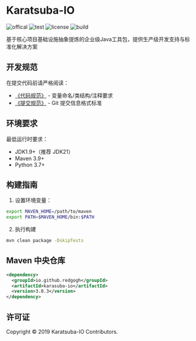 # Karatsuba-IO

![offical](Documents/svg/offical.svg)
![test](Documents/svg/test.svg)
![license](Documents/svg/license.svg)
![build](Documents/svg/build.svg)

基于核心项目基础设施抽象提炼的企业级Java工具包，提供生产级开发支持与标准化解决方案

## 开发规范

在提交代码前请严格阅读：

- [《代码规范》](Documents/codestyle.adoc) - 变量命名/类结构/注释要求
- [《提交规范》](Documents/commit-style.adoc) - Git 提交信息格式标准

## 环境要求

最低运行时要求：

- JDK1.9+（推荐 JDK21）
- Maven 3.9+
- Python 3.7+

## 构建指南

1. 设置环境变量：

```bash
export MAVEN_HOME=/path/to/maven
export PATH=$MAVEN_HOME/bin:$PATH
```

2. 执行构建

```bash
mvn clean package -DskipTests
```

## Maven 中央仓库

```xml
<dependency>
  <groupId>io.github.redgogh</groupId>
  <artifactId>karasuba-io</artifactId>
  <version>3.0.3</version>
</dependency>
```

## 许可证

Copyright © 2019 Karatsuba-IO Contributors.
